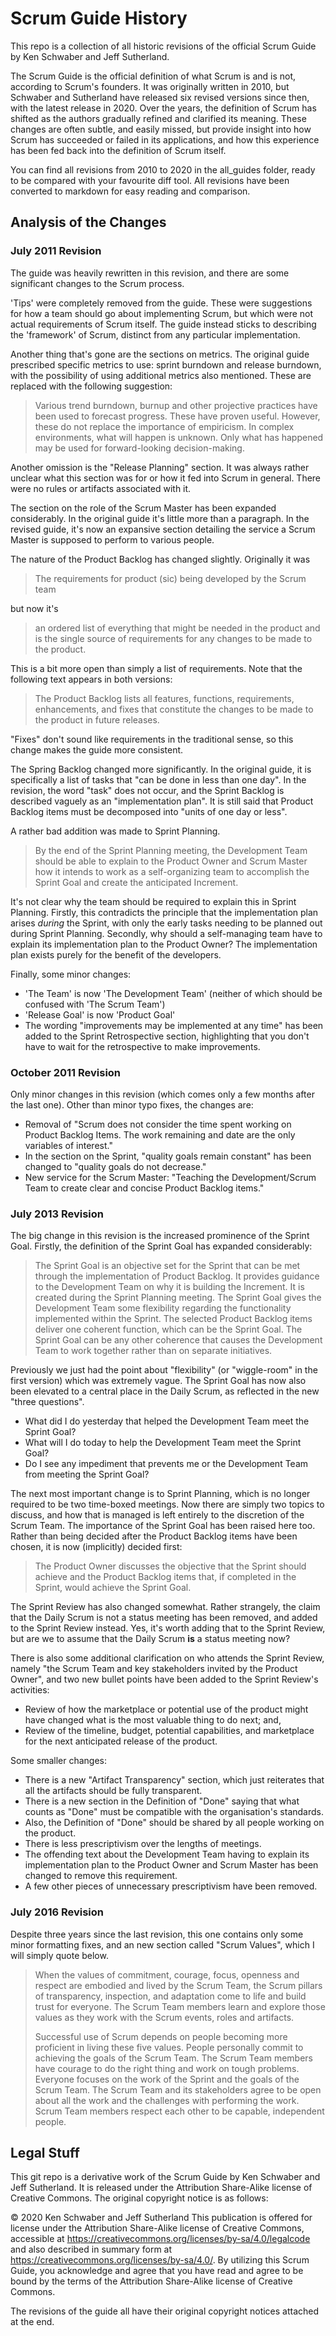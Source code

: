 # Scrum Guide History

This repo is a collection of all historic revisions of the official Scrum Guide by Ken Schwaber and Jeff Sutherland.

The Scrum Guide is the official definition of what Scrum is and is not, according to Scrum's founders. It was originally written in 2010, but Schwaber and Sutherland have released six revised versions since then, with the latest release in 2020. Over the years, the definition of Scrum has shifted as the authors gradually refined and clarified its meaning. These changes are often subtle, and easily missed, but provide insight into how Scrum has succeeded or failed in its applications, and how this experience has been fed back into the definition of Scrum itself.

You can find all revisions from 2010 to 2020 in the all_guides folder, ready to be compared with your favourite diff tool. All revisions have been converted to markdown for easy reading and comparison.

## Analysis of the Changes

### July 2011 Revision

The guide was heavily rewritten in this revision, and there are some significant changes to the Scrum process.

'Tips' were completely removed from the guide. These were suggestions for how a team should go about implementing Scrum, but which were not actual requirements of Scrum itself. The guide instead sticks to describing the 'framework' of Scrum, distinct from any particular implementation.

Another thing that's gone are the sections on metrics. The original guide prescribed specific metrics to use: sprint burndown and release burndown, with the possibility of using additional metrics also mentioned. These are replaced with the following suggestion:

> Various trend burndown, burnup and other projective practices have been used to forecast progress. These have proven useful. However, these do not replace the importance of empiricism. In complex environments, what will happen is unknown. Only what has happened may be used for forward-looking decision-making.

Another omission is the "Release Planning" section. It was always rather unclear what this section was for or how it fed into Scrum in general. There were no rules or artifacts associated with it.

The section on the role of the Scrum Master has been expanded considerably. In the original guide it's little more than a paragraph. In the revised guide, it's now an expansive section detailing the service a Scrum Master is supposed to perform to various people.

The nature of the Product Backlog has changed slightly. Originally it was

> The requirements for product (sic) being developed by the Scrum team

but now it's

> an ordered list of everything that might be needed in the product and is the single source of requirements for any changes to be made to the product.

This is a bit more open than simply a list of requirements. Note that the following text appears in both versions:

> The Product Backlog lists all features, functions, requirements, enhancements, and fixes that constitute the changes to be made to the product in future releases.

"Fixes" don't sound like requirements in the traditional sense, so this change makes the guide more consistent.

The Spring Backlog changed more significantly. In the original guide, it is specifically a list of tasks that "can be done in less than one day". In the revision, the word "task" does not occur, and the Sprint Backlog is described vaguely as an "implementation plan". It is still said that Product Backlog items must be decomposed into "units of one day or less".

A rather bad addition was made to Sprint Planning.

 > By the end of the Sprint Planning meeting, the Development Team should be able to explain to the Product Owner and Scrum Master how it intends to work as a self-organizing team to accomplish the Sprint Goal and create the anticipated Increment.

It's not clear why the team should be required to explain this in Sprint Planning. Firstly, this contradicts the principle that the implementation plan arises *during* the Sprint, with only the early tasks needing to be planned out during Sprint Planning. Secondly, why should a self-managing team have to explain its implementation plan to the Product Owner? The implementation plan exists purely for the benefit of the developers.

Finally, some minor changes:

- 'The Team' is now 'The Development Team' (neither of which should be confused with 'The Scrum Team')
- 'Release Goal' is now 'Product Goal'
- The wording "improvements may be implemented at any time" has been added to the Sprint Retrospective section, highlighting that you don't have to wait for the retrospective to make improvements.

### October 2011 Revision

Only minor changes in this revision (which comes only a few months after the last one). Other than minor typo fixes, the changes are:

- Removal of "Scrum does not consider the time spent working on Product Backlog Items. The work remaining and date are the only variables of interest."
- In the section on the Sprint, "quality goals remain constant" has been changed to "quality goals do not decrease."
- New service for the Scrum Master: "Teaching the Development/Scrum Team to create clear and concise Product Backlog items."

### July 2013 Revision

The big change in this revision is the increased prominence of the Sprint Goal. Firstly, the definition of the Sprint Goal has expanded considerably:

> The Sprint Goal is an objective set for the Sprint that can be met through the implementation of Product Backlog. It provides guidance to the Development Team on why it is building the Increment. It is created during the Sprint Planning meeting. The Sprint Goal gives the Development Team some flexibility regarding the functionality implemented within the Sprint. The selected Product Backlog items deliver one coherent function, which can be the Sprint Goal. The Sprint Goal can be any other coherence that causes the Development Team to work together rather than on separate initiatives.

Previously we just had the point about "flexibility" (or "wiggle-room" in the first version) which was extremely vague. The Sprint Goal has now also been elevated to a central place in the Daily Scrum, as reflected in the new "three questions".

- What did I do yesterday that helped the Development Team meet the Sprint Goal?
- What will I do today to help the Development Team meet the Sprint Goal?
- Do I see any impediment that prevents me or the Development Team from meeting the Sprint Goal?

The next most important change is to Sprint Planning, which is no longer required to be two time-boxed meetings. Now there are simply two topics to discuss, and how that is managed is left entirely to the discretion of the Scrum Team. The importance of the Sprint Goal has been raised here too. Rather than being decided after the Product Backlog items have been chosen, it is now (implicitly) decided first:

> The Product Owner discusses the objective that the Sprint should achieve and the Product Backlog items that, if completed in the Sprint, would achieve the Sprint Goal.

The Sprint Review has also changed somewhat. Rather strangely, the claim that the Daily Scrum is not a status meeting has been removed, and added to the Sprint Review instead. Yes, it's worth adding that to the Sprint Review, but are we to assume that the Daily Scrum **is** a status meeting now?

There is also some additional clarification on who attends the Sprint Review, namely "the Scrum Team and key stakeholders invited by the Product Owner", and two new bullet points have been added to the Sprint Review's activities:

- Review of how the marketplace or potential use of the product might have changed what is the most valuable thing to do next; and,
- Review of the timeline, budget, potential capabilities, and marketplace for the next anticipated release of the product.

Some smaller changes:

- There is a new "Artifact Transparency" section, which just reiterates that all the artifacts should be fully transparent.
- There is a new section in the Definition of "Done" saying that what counts as "Done" must be compatible with the organisation's standards.
- Also, the Definition of "Done" should be shared by all people working on the product.
- There is less prescriptivism over the lengths of meetings.
- The offending text about the Development Team having to explain its implementation plan to the Product Owner and Scrum Master has been changed to remove this requirement.
- A few other pieces of unnecessary prescriptivism have been removed.

### July 2016 Revision

Despite three years since the last revision, this one contains only some minor formatting fixes, and an new section called "Scrum Values", which I will simply quote below.

> When the values of commitment, courage, focus, openness and respect are embodied and lived by the Scrum Team, the Scrum pillars of transparency, inspection, and adaptation come to life and build trust for everyone. The Scrum Team members learn and explore those values as they work with the Scrum events, roles and artifacts.
>
> Successful use of Scrum depends on people becoming more proficient in living these five values. People personally commit to achieving the goals of the Scrum Team. The Scrum Team members have courage to do the right thing and work on tough problems. Everyone focuses on the work of the Sprint and the goals of the Scrum Team. The Scrum Team and its stakeholders agree to be open about all the work and the challenges with performing the work. Scrum Team members respect each other to be capable, independent people.

## Legal Stuff

This git repo is a derivative work of the Scrum Guide by Ken Schwaber and Jeff Sutherland. It is released under the Attribution Share-Alike license of Creative Commons. The original copyright notice is as follows:

© 2020 Ken Schwaber and Jeff Sutherland This publication is offered for license under the Attribution Share-Alike license of Creative Commons, accessible at <https://creativecommons.org/licenses/by-sa/4.0/legalcode> and also described in summary form at <https://creativecommons.org/licenses/by-sa/4.0/>. By utilizing this Scrum Guide, you acknowledge and agree that you have read and agree to be bound by the terms of the Attribution Share-Alike license of Creative Commons.

The revisions of the guide all have their original copyright notices attached at the end.
